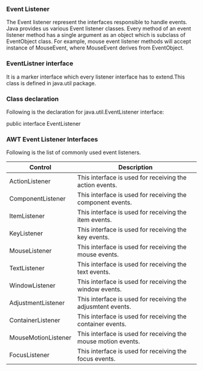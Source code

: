 ### Event Listener
The Event listener represent the interfaces responsible to handle events. Java provides us various Event listener classes. Every method of an event listener method has a single argument as an object which is subclass of EventObject class. For example, mouse event listener methods will accept instance of MouseEvent, where MouseEvent derives from EventObject.

### EventListner interface
It is a marker interface which every listener interface has to extend.This class is defined in java.util package.

### Class declaration
Following is the declaration for java.util.EventListener interface:

  public interface EventListener

### AWT Event Listener Interfaces
Following is the list of commonly used event listeners.

Control | Description
---------- | ----------
ActionListener | This interface is used for receiving the action events.	
ComponentListener | This interface is used for receiving the component events.	
ItemListener | This interface is used for receiving the item events.
KeyListener | This interface is used for receiving the key events.
MouseListener | This interface is used for receiving the mouse events.	
TextListener | This interface is used for receiving the text events.	
WindowListener | This interface is used for receiving the window events.
AdjustmentListener | This interface is used for receiving the adjusmtent events.	
ContainerListener | This interface is used for receiving the container events.
MouseMotionListener | This interface is used for receiving the mouse motion events.
FocusListener | This interface is used for receiving the focus events.

